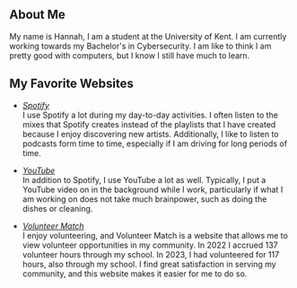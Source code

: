 ## About Me
My name is Hannah, I am a student at the University of Kent. I am currently working towards my Bachelor's in Cybersecurity. I am like to think I am pretty good with computers, but I know I still have much to learn. 

## My Favorite Websites
* *[Spotify](https://open.spotify.com/)*  
  I use Spotify a lot during my day-to-day activities. I often listen to the mixes that Spotify creates instead of the playlists that I have created because I enjoy discovering new artists. Additionally, I like to listen to podcasts form time to time, especially if I am driving for long periods of time.
  
* *[YouTube](https://www.youtube.com/)*  
  In addition to Spotify, I use YouTube a lot as well. Typically, I put a YouTube video on in the background while I work, particularly if what I am working on does not take much brainpower, such as doing the dishes or cleaning.
  
* *[Volunteer Match](https://www.volunteermatch.org/)*  
  I enjoy volunteering, and Volunteer Match is a website that allows me to view volunteer opportunities in my community. In 2022 I accrued 137 volunteer hours through my school. In 2023, I had volunteered for 117 hours, also through my school. I find great satisfaction in serving my community, and this website makes it easier for me to do so.

